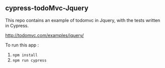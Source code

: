 ## cypress-todoMvc-Jquery

This repo contains an example of todomvc in Jquery, with the tests written in Cypress.

 http://todomvc.com/examples/jquery/
 
 To run this app :
 1. `npm install`
 2. `npm run cypress`
